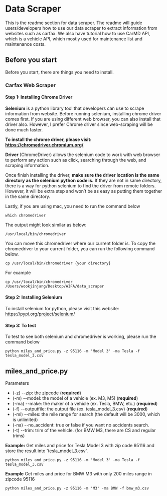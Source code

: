 # Data Scraper

This is the readme section for data scraper. The readme will guide users/developers how to use our data scraper to extract information from websites such as carfax. We also have tutorial how to use CarMD API, which is a vehicle API, which mostly used for maintenance list and maintenance costs.

## Before you start

Before you start, there are things you need to install.

### Carfax Web Scraper

#### Step 1: Installing Chrome Driver
**Selenium** is a python library tool that developers can use to scrape information from website.
Before running selenium, installing chrome driver comes first. If you are using different web browser, you can also install that driver also. However, I prefer Chrome driver since web-scraping will be done much faster. 

**To install the chrome driver, please visit: https://chromedriver.chromium.org/**

**Driver** (ChromeDriver) allows the selenium code to work with web browser to perform any action such as click, searching through the web, and scraping information. 

Once finish installing the driver, **make sure the driver location is the same directory as the selenium python code is.** If they are not in same directory, there is a way for python selenium to find the driver from remote folders. However, it will be extra step and won’t be as easy as putting them together in the same directory.

Lastly, if you are using mac, you need to run the command below

    which chromedriver

The output might look similar as below:

    /usr/local/bin/chromedriver

You can move this chromedriver where our current folder is. To copy the chromedriver to your current folder, you can run the following command below.

    cp /usr/local/bin/chromedriver {your directory}

For example

    cp /usr/local/bin/chromedriver /Users/wookjinjang/Desktop/AIFA/data_scraper

#### Step 2: Installing Selenium

To install selenium for python, please visit this website: https://pypi.org/project/selenium/

#### Step 3: To test
To test to see both selenium and chromedriver is working, please run the command below

    python miles_and_price.py -z 95116 -m 'Model 3' -ma Tesla -f tesla_model_3.csv

## miles_and_price.py 
Parameters
- (-z) --zip: the zipcode (**required**)
- (-m) --model: the model of a vehicle (ex. M3, M5) (**required**)
- (-ma) --make: the maker of a vehicle (ex. Tesla, BMW, etc.) (**required**)
- (-f) --outputfile: the output file (ex. tesla_model_3.csv) (**required**)
- (-mi) --miles: the mile range for search (the default will be 3000, which is unlimited)
- (-na) --no_accident: true or false if you want no accidents search.
- (-t) --trim: trim of the vehicle. (for BMW M3, there are CS and regular trims)

**Example:**
Get miles and price for Tesla Model 3 with zip code 95116 and store the result into 'tesla_model_3.csv'.

    python miles_and_price.py -z 95116 -m 'Model 3' -ma Tesla -f tesla_model_3.csv
    
**Example**
Get miles and price for BMW M3 with only 200 miles range in zipcode 95116

    python miles_and_price.py -z 95116 -m 'M3' -ma BMW -f bmw_m3.csv
    
